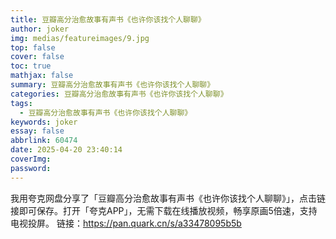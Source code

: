 ```yaml
---
title: 豆瓣高分治愈故事有声书《也许你该找个人聊聊》
author: joker
img: medias/featureimages/9.jpg
top: false
cover: false
toc: true
mathjax: false
summary: 豆瓣高分治愈故事有声书《也许你该找个人聊聊》
categories: 豆瓣高分治愈故事有声书《也许你该找个人聊聊》
tags:
  - 豆瓣高分治愈故事有声书《也许你该找个人聊聊》
keywords: joker
essay: false
abbrlink: 60474
date: 2025-04-20 23:40:14
coverImg:
password:
---
```


我用夸克网盘分享了「豆瓣高分治愈故事有声书《也许你该找个人聊聊》」，点击链接即可保存。打开「夸克APP」，无需下载在线播放视频，畅享原画5倍速，支持电视投屏。
链接：https://pan.quark.cn/s/a33478095b5b
